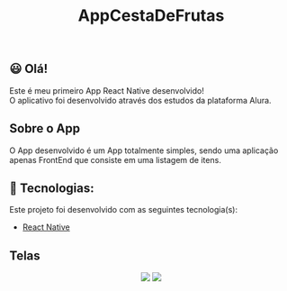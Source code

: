 <div align="center">
  <h1>AppCestaDeFrutas</h1> 
</div>
</br>

## :smiley: Olá!<br/>

Este é meu primeiro App React Native desenvolvido! </br>
O aplicativo foi desenvolvido através dos estudos da plataforma Alura.

## Sobre o App

O App desenvolvido é um App totalmente simples, sendo uma aplicação apenas FrontEnd que consiste em uma listagem de itens.

## 🚀 Tecnologias:
Este projeto foi desenvolvido com as seguintes tecnologia(s):

* [React Native](https://reactnative.dev/)

## Telas
<div align="center">
  <img src="https://user-images.githubusercontent.com/62814299/146684398-7023f3b7-0262-4b9a-adcf-4027db9aaa22.png"/>
  <img src="https://user-images.githubusercontent.com/62814299/146684396-d612309f-9ecd-45a6-8a8f-e27fa0a260d7.png"/>
</div>

